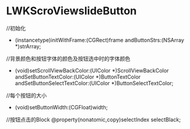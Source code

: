 # LWKScroViewslideButton
//初始化
- (instancetype)initWithFrame:(CGRect)frame andButtonStrs:(NSArray *)strArray;

//背景颜色和按钮字体的颜色及按钮选中时的字体颜色
- (void)setScrollViewBackColor:(UIColor *)ScrollViewBackColor andSetButtonTextColor:(UIColor *)ButtonTextColor 
andSetButtonSelectTextColor:(UIColor *)ButtonSelectTextColor;

//每个按钮的大小
- (void)setButtonWidth:(CGFloat)width;

//按钮点击的Block
@property(nonatomic,copy)selectIndex selectBlack;
